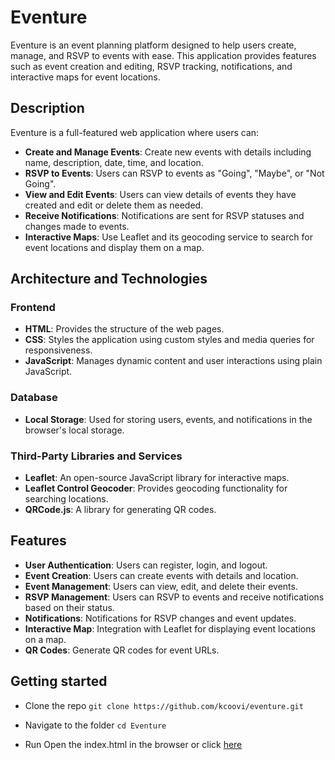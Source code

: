 # Eventure

Eventure is an event planning platform designed to help users create, manage, and RSVP to events with ease. This application provides features such as event creation and editing, RSVP tracking, notifications, and interactive maps for event locations.

## Description

Eventure is a full-featured web application where users can:
- **Create and Manage Events**: Create new events with details including name, description, date, time, and location.
- **RSVP to Events**: Users can RSVP to events as "Going", "Maybe", or "Not Going".
- **View and Edit Events**: Users can view details of events they have created and edit or delete them as needed.
- **Receive Notifications**: Notifications are sent for RSVP statuses and changes made to events.
- **Interactive Maps**: Use Leaflet and its geocoding service to search for event locations and display them on a map.

## Architecture and Technologies

### Frontend

- **HTML**: Provides the structure of the web pages.
- **CSS**: Styles the application using custom styles and media queries for responsiveness.
- **JavaScript**: Manages dynamic content and user interactions using plain JavaScript.

### Database

- **Local Storage**: Used for storing users, events, and notifications in the browser's local storage.

### Third-Party Libraries and Services

- **Leaflet**: An open-source JavaScript library for interactive maps.
- **Leaflet Control Geocoder**: Provides geocoding functionality for searching locations.
- **QRCode.js**: A library for generating QR codes.

## Features

- **User Authentication**: Users can register, login, and logout.
- **Event Creation**: Users can create events with details and location.
- **Event Management**: Users can view, edit, and delete their events.
- **RSVP Management**: Users can RSVP to events and receive notifications based on their status.
- **Notifications**: Notifications for RSVP changes and event updates.
- **Interactive Map**: Integration with Leaflet for displaying event locations on a map.
- **QR Codes**: Generate QR codes for event URLs.

## Getting started

* Clone the repo
`git clone https://github.com/kcoovi/eventure.git`

* Navigate to the folder
`cd Eventure`

* Run 
Open the index.html in the browser or click [here](https://kcoovi.github.io/Eventure/)
